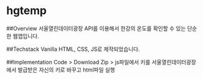 # hgtemp

##Overview
서울열린데이터광장 API를 이용해서 한강의 온도를 확인할 수 있는 단순한 웹앱입니다.

##Techstack
Vanilla HTML, CSS, JS로 제작되었습니다.

##Implementation
Code > Download Zip > js파일에서 키를 서울열린데이터광장에서 발급받은 자신의 키로 바꾸고 html파일 실행
